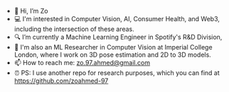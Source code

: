 - 👋 Hi, I’m Zo
- 💻 I'm interested in Computer Vision, AI, Consumer Health, and Web3, including the intersection of these areas.
- 🔍 I’m currently a Machine Learning Engineer in Spotify's R&D Division,
- 🧪 I'm also an ML Researcher in Computer Vision at Imperial College London, where I work on 3D pose estimation and 2D to 3D models.
- 📫 How to reach me: zo.97.ahmed@gmail.com
- ⏰ PS: I use another repo for research purposes, which you can find at https://github.com/zoahmed-97

